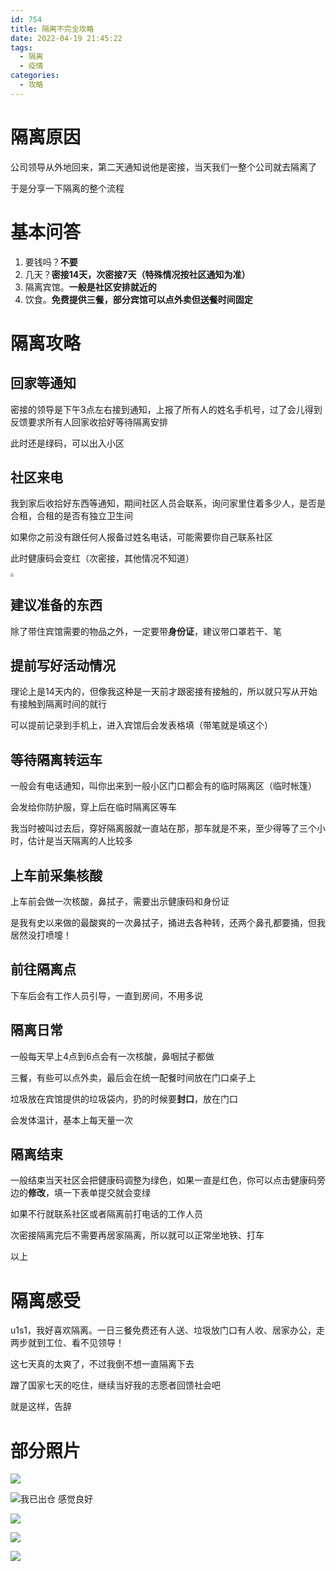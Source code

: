 ```yaml
---
id: 754
title: 隔离不完全攻略
date: 2022-04-19 21:45:22
tags:
  - 隔离
  - 疫情
categories:
  - 攻略
---
```


# 隔离原因

公司领导从外地回来，第二天通知说他是密接，当天我们一整个公司就去隔离了

于是分享一下隔离的整个流程

<!--more-->

# 基本问答

1. 要钱吗？**不要**
2. 几天？**密接14天，次密接7天（特殊情况按社区通知为准）**
3. 隔离宾馆。**一般是社区安排就近的**
4. 饮食。**免费提供三餐，部分宾馆可以点外卖但送餐时间固定**

# 隔离攻略

## 回家等通知

密接的领导是下午3点左右接到通知，上报了所有人的姓名手机号，过了会儿得到反馈要求所有人回家收拾好等待隔离安排

此时还是绿码，可以出入小区

## 社区来电

我到家后收拾好东西等通知，期间社区人员会联系，询问家里住着多少人，是否是合租，合租的是否有独立卫生间

如果你之前没有跟任何人报备过姓名电话，可能需要你自己联系社区

此时健康码会变红（次密接，其他情况不知道）

<img src="https://imba97.cn/uploads/2022/04/quarantine-1.jpg" style="zoom: 33%;" />

## 建议准备的东西

除了带住宾馆需要的物品之外，一定要带**身份证**，建议带口罩若干、笔

## 提前写好活动情况

理论上是14天内的，但像我这种是一天前才跟密接有接触的，所以就只写从开始有接触到隔离时间的就行

可以提前记录到手机上，进入宾馆后会发表格填（带笔就是填这个）

## 等待隔离转运车

一般会有电话通知，叫你出来到一般小区门口都会有的临时隔离区（临时帐篷）

会发给你防护服，穿上后在临时隔离区等车

我当时被叫过去后，穿好隔离服就一直站在那，那车就是不来，至少得等了三个小时，估计是当天隔离的人比较多

## 上车前采集核酸

上车前会做一次核酸，鼻拭子，需要出示健康码和身份证

是我有史以来做的最酸爽的一次鼻拭子，捅进去各种转，还两个鼻孔都要捅，但我居然没打喷嚏！

## 前往隔离点

下车后会有工作人员引导，一直到房间，不用多说

## 隔离日常

一般每天早上4点到6点会有一次核酸，鼻咽拭子都做

三餐，有些可以点外卖，最后会在统一配餐时间放在门口桌子上

垃圾放在宾馆提供的垃圾袋内，扔的时候要**封口**，放在门口

会发体温计，基本上每天量一次

## 隔离结束

一般结束当天社区会把健康码调整为绿色，如果一直是红色，你可以点击健康码旁边的**修改**，填一下表单提交就会变绿

如果不行就联系社区或者隔离前打电话的工作人员

次密接隔离完后不需要再居家隔离，所以就可以正常坐地铁、打车

以上

# 隔离感受

u1s1，我好喜欢隔离。一日三餐免费还有人送、垃圾放门口有人收、居家办公，走两步就到工位、看不见领导！

这七天真的太爽了，不过我倒不想一直隔离下去

蹭了国家七天的吃住，继续当好我的志愿者回馈社会吧

就是这样，告辞

# 部分照片

![](https://imba97.cn/uploads/2022/04/quarantine-2.jpg)

![我已出仓 感觉良好](https://imba97.cn/uploads/2022/04/quarantine-3.jpg)

![](https://imba97.cn/uploads/2022/04/quarantine-4.jpg)

![](https://imba97.cn/uploads/2022/04/quarantine-5.jpg)

![](https://imba97.cn/uploads/2022/04/quarantine-6.jpg)

